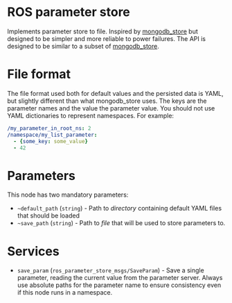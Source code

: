 # ROS parameter store

Implements parameter store to file. Inspired by [mongodb_store]() but designed
to be simpler and more reliable to power failures. The API is designed to be
similar to a subset of [mongodb_store]().

# File format

The file format used both for default values and the persisted data is YAML,
but slightly different than what mongodb_store uses. The keys are the parameter
names and the value the parameter value. You should not use YAML dictionaries to
represent namespaces. For example:

```yaml
/my_parameter_in_root_ns: 2
/namespace/my_list_parameter:
  - {some_key: some_value}
  - 42
```

# Parameters

This node has two mandatory parameters:

* `~default_path` (`string`) - Path to *directory* containing default YAML files
  that should be loaded
* `~save_path` (`string`) - Path to *file* that will be used to store parameters
  to.

# Services

* `save_param` (`ros_parameter_store_msgs/SaveParam`) - Save a single parameter,
  reading the current value from the parameter server. Always use absolute paths
  for the parameter name to ensure consistency even if this node runs in a
  namespace.

[mongodb_store]: https://github.com/strands-project/mongodb_store
